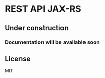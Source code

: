 # REST API JAX-RS

## Under construction
### Documentation will be available soon



License
----

MIT



